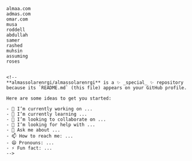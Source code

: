     
    almaa.com
    admas.com
    omar.com
    musa
    roddell
    abdullah
    samer
    rashed
    muhsin
    assuming 
    roses 
    
    
    <!--
    **almassolarenrgi/almassolarenrgi** is a ✨ _special_ ✨ repository because its `README.md` (this file) appears on your GitHub profile.
    
    Here are some ideas to get you started:
    
    - 🔭 I’m currently working on ...
    - 🌱 I’m currently learning ...
    - 👯 I’m looking to collaborate on ...
    - 🤔 I’m looking for help with ...
    - 💬 Ask me about ...
    - 📫 How to reach me: ...
    - 😄 Pronouns: ...
    - ⚡ Fun fact: ...
    -->
    